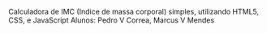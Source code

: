Calculadora de IMC (Indice de massa corporal) simples, utilizando HTML5, CSS, e JavaScript
Alunos: Pedro V Correa, Marcus V Mendes